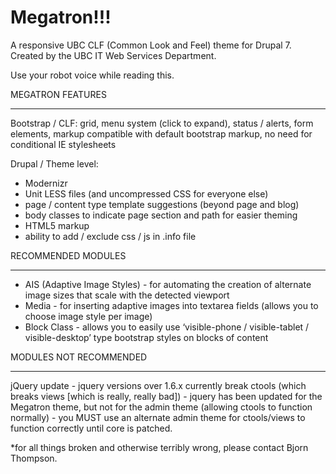 Megatron!!!
===========

A responsive UBC CLF (Common Look and Feel) theme for Drupal 7. Created by the UBC IT Web Services Department.

Use your robot voice while reading this.

MEGATRON FEATURES
_________________

Bootstrap / CLF:
grid, menu system (click to expand), status / alerts, form elements, markup compatible with default bootstrap markup, no need for conditional IE stylesheets

Drupal / Theme level:
- Modernizr
- Unit LESS files (and uncompressed CSS for everyone else)
- page / content type template suggestions (beyond page and blog)
- body classes to indicate page section and path for easier theming
- HTML5 markup
- ability to add / exclude css / js in .info file


RECOMMENDED MODULES
___________________

- AIS (Adaptive Image Styles) - for automating the creation of alternate image sizes that scale with the detected viewport
- Media - for inserting adaptive images into textarea fields (allows you to choose image style per image)
- Block Class - allows you to easily use ‘visible-phone / visible-tablet / visible-desktop’ type bootstrap styles on blocks of content


MODULES NOT RECOMMENDED
_______________________

jQuery update - jquery versions over 1.6.x currently break ctools (which breaks views [which is really, really bad]) - jquery has been updated for the Megatron theme, but not for the admin theme (allowing ctools to function normally) - you MUST use an alternate admin theme for ctools/views to function correctly until core is patched.

*for all things broken and otherwise terribly wrong, please contact Bjorn Thompson.